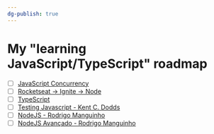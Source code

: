 ```yaml
---
dg-publish: true
---
```

# My "learning JavaScript/TypeScript" roadmap

- [ ] [JavaScript Concurrency](https://www.executeprogram.com/courses/javascript-concurrency)
- [ ] [Rocketseat -> Ignite -> Node](https://app.rocketseat.com.br/ignite/node-js)
- [ ] [TypeScript](https://www.executeprogram.com/courses/typescript)
- [ ] [Testing Javascript - Kent C. Dodds](https://testingjavascript.com/)
- [ ] [NodeJS - Rodrigo Manguinho](https://www.udemy.com/course/tdd-com-mango/)
- [ ] [NodeJS Avançado - Rodrigo Manguinho](https://www.udemy.com/course/nodejs-avancado/)